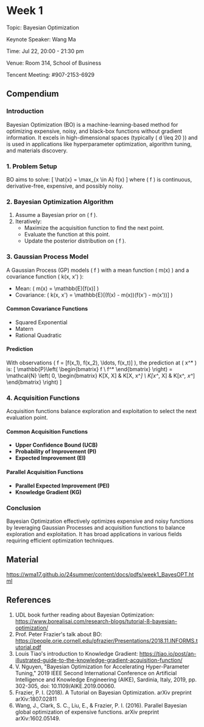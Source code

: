 # Week 1

Topic: Bayesian Optimization

Keynote Speaker: Wang Ma

Time: Jul 22, 20:00 - 21:30 pm

Venue: Room 314, School of Business

Tencent Meeting: #907-2153-6929 

## Compendium

### Introduction
Bayesian Optimization (BO) is a machine-learning-based method for optimizing expensive, noisy, and black-box functions without gradient information. It excels in high-dimensional spaces (typically \( d \leq 20 \)) and is used in applications like hyperparameter optimization, algorithm tuning, and materials discovery.

### 1. Problem Setup
BO aims to solve:
\[ \hat{x} = \max_{x \in A} f(x) \]
where \( f \) is continuous, derivative-free, expensive, and possibly noisy. 

### 2. Bayesian Optimization Algorithm
1. Assume a Bayesian prior on \( f \).
2. Iteratively:
   - Maximize the acquisition function to find the next point.
   - Evaluate the function at this point.
   - Update the posterior distribution on \( f \).

### 3. Gaussian Process Model
A Gaussian Process (GP) models \( f \) with a mean function \( m(x) \) and a covariance function \( k(x, x') \):
- Mean: \( m(x) = \mathbb{E}[f(x)] \)
- Covariance: \( k(x, x') = \mathbb{E}[(f(x) - m(x))(f(x') - m(x'))] \)

#### Common Covariance Functions
- Squared Exponential
- Matern
- Rational Quadratic

#### Prediction
With observations \( f = [f(x_1), f(x_2), \ldots, f(x_t)] \), the prediction at \( x^* \) is:
\[ \mathbb{P}\left( \begin{bmatrix} f \\ f^* \end{bmatrix} \right) = \mathcal{N} \left( 0, \begin{bmatrix} K[X, X] & K[X, x^*] \\ K[x^*, X] & K[x^*, x^*] \end{bmatrix} \right) \]

### 4. Acquisition Functions
Acquisition functions balance exploration and exploitation to select the next evaluation point.

#### Common Acquisition Functions
- **Upper Confidence Bound (UCB)**
- **Probability of Improvement (PI)**
- **Expected Improvement (EI)**

#### Parallel Acquisition Functions
- **Parallel Expected Improvement (PEI)**
- **Knowledge Gradient (KG)**

### Conclusion
Bayesian Optimization effectively optimizes expensive and noisy functions by leveraging Gaussian Processes and acquisition functions to balance exploration and exploitation. It has broad applications in various fields requiring efficient optimization techniques.

## Material

https://wma17.github.io/24summer/content/docs/pdfs/week1_BayesOPT.html


## References
1. UDL book further reading about Bayesian Optimization: https://www.borealisai.com/research-blogs/tutorial-8-bayesian-optimization/
2. Prof. Peter Frazier's talk about BO: https://people.orie.cornell.edu/pfrazier/Presentations/2018.11.INFORMS.tutorial.pdf
3. Louis Tiao's introduction to Knowledge Gradient: https://tiao.io/post/an-illustrated-guide-to-the-knowledge-gradient-acquisition-function/
4.  V. Nguyen, "Bayesian Optimization for Accelerating Hyper-Parameter Tuning," 2019 IEEE Second International Conference on Artificial Intelligence and Knowledge Engineering (AIKE), Sardinia, Italy, 2019, pp. 302-305, doi: 10.1109/AIKE.2019.00060.
5. Frazier, P. I. (2018). A Tutorial on Bayesian Optimization. arXiv preprint arXiv:1807.02811
6. Wang, J., Clark, S. C., Liu, E., & Frazier, P. I. (2016). Parallel Bayesian global optimization of expensive functions. arXiv preprint arXiv:1602.05149.
